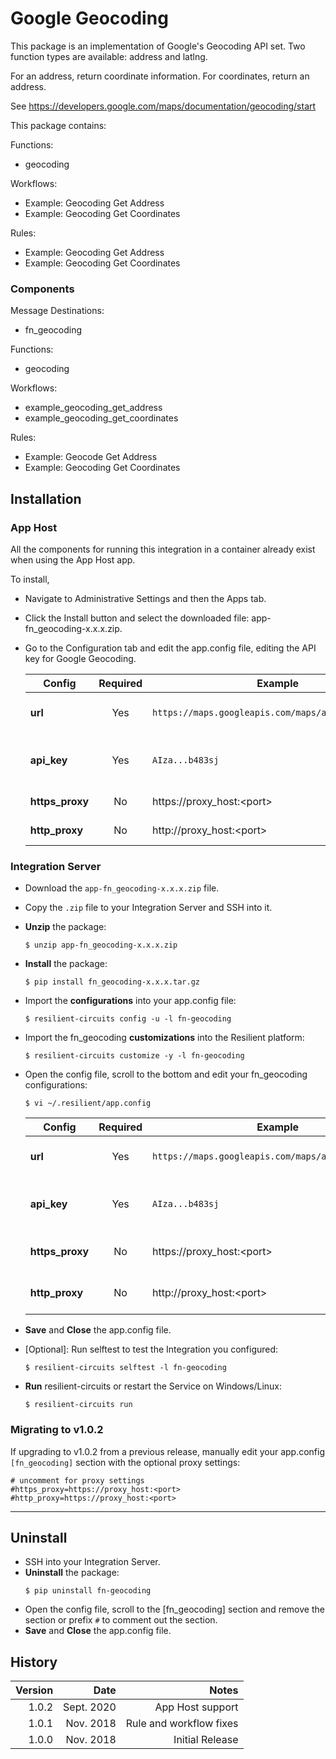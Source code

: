 # Google Geocoding

This package is an implementation of Google's Geocoding API set.
Two function types are available: address and latlng.

For an address, return coordinate information.
For coordinates, return an address.

See https://developers.google.com/maps/documentation/geocoding/start

This package contains:

Functions:
- geocoding

Workflows:
- Example: Geocoding Get Address
- Example: Geocoding Get Coordinates

Rules:
- Example: Geocoding Get Address
- Example: Geocoding Get Coordinates

### Components

 Message Destinations:
   - fn_geocoding

 Functions:
   - geocoding

 Workflows:
   - example_geocoding_get_address
   - example_geocoding_get_coordinates

 Rules:
   - Example: Geocode Get Address
   - Example: Geocoding Get Coordinates

## Installation

### App Host
All the components for running this integration in a container already exist when using the App Host app.

To install,

* Navigate to Administrative Settings and then the Apps tab.
* Click the Install button and select the downloaded file: app-fn_geocoding-x.x.x.zip.
* Go to the Configuration tab and edit the app.config file, editing the API key for Google Geocoding.

  | Config | Required | Example | Description |
  | ------ | :------: | ------- | ----------- |
  | **url** | Yes | `https://maps.googleapis.com/maps/api/geocode/json` | *URL for Google geocoding* |
  | **api_key** | Yes | `AIza...b483sj` | *your Google Geocoding API Key* |
    | **https_proxy** | No | https://proxy_host:\<port> | Optional proxy host |
  | **http_proxy** | No | http://proxy_host:\<port> |  Optional proxy host |

### Integration Server
* Download the `app-fn_geocoding-x.x.x.zip` file.
* Copy the `.zip` file to your Integration Server and SSH into it.
* **Unzip** the package:
  ```
  $ unzip app-fn_geocoding-x.x.x.zip
  ```
* **Install** the package:
  ```
  $ pip install fn_geocoding-x.x.x.tar.gz
  ```
* Import the **configurations** into your app.config file:
  ```
  $ resilient-circuits config -u -l fn-geocoding
  ```
* Import the fn_geocoding **customizations** into the Resilient platform:
  ```
  $ resilient-circuits customize -y -l fn-geocoding
  ```
* Open the config file, scroll to the bottom and edit your fn_geocoding configurations:
  ```
  $ vi ~/.resilient/app.config
  ```
  | Config | Required | Example | Description |
  | ------ | :------: | ------- | ----------- |
  | **url** | Yes | `https://maps.googleapis.com/maps/api/geocode/json` | *URL for Google geocoding* |
  | **api_key** | Yes | `AIza...b483sj` | *your Google geocoding API Key* |
  | **https_proxy** | No | https://proxy_host:\<port> | Optional proxy setting |
  | **http_proxy** | No | http://proxy_host:\<port> | Optional proxy setting |

* **Save** and **Close** the app.config file.
* [Optional]: Run selftest to test the Integration you configured:
  ```
  $ resilient-circuits selftest -l fn-geocoding
  ```
* **Run** resilient-circuits or restart the Service on Windows/Linux:
  ```
  $ resilient-circuits run
  ```

### Migrating to v1.0.2

If upgrading to v1.0.2 from a previous release, manually edit your app.config `[fn_geocoding]`
section with the optional proxy settings:

```
# uncomment for proxy settings
#https_proxy=https://proxy_host:<port>
#http_proxy=https://proxy_host:<port>
```

---

## Uninstall
* SSH into your Integration Server.
* **Uninstall** the package:
  ```
  $ pip uninstall fn-geocoding
  ```
* Open the config file, scroll to the [fn_geocoding] section and remove the section or prefix `#` to comment out the section.
* **Save** and **Close** the app.config file.

## History
| Version | Date | Notes |
| ------: | ---: | ----: |
| 1.0.2   | Sept. 2020 | App Host support |
| 1.0.1   | Nov. 2018 | Rule and workflow fixes |
| 1.0.0   | Nov. 2018 | Initial Release |